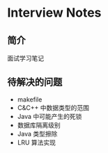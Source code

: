 # Interview Notes
## 简介
面试学习笔记

## 待解决的问题
* makefile
* C&C++ 中数据类型的范围
* Java 中可能产生的死锁
* 数据库隔离级别
* Java 类型擦除
* LRU 算法实现